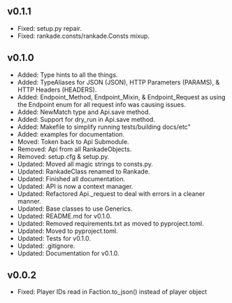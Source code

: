 ## v0.1.1
- Fixed: setup.py repair.
- Fixed: rankade.consts/rankade.Consts mixup.

## v0.1.0
- Added: Type hints to all the things.
- Added: TypeAliases for JSON (JSON), HTTP Parameters (PARAMS), & HTTP Headers (HEADERS).
- Added: Endpoint_Method, Endpoint_Mixin, & Endpoint_Request as using the Endpoint enum for all request info was causing issues.
- Added: NewMatch type and Api.save method.
- Added: Support for dry_run in Api.save method.
- Added: Makefile to simplify running tests/building docs/etc"
- Added: examples for documentation.
- Moved: Token back to Api Submodule.
- Removed: Api from all RankadeObjects.
- Removed: setup.cfg & setup.py.
- Updated: Moved all magic strings to consts.py.
- Updated: RankadeClass renamed to Rankade.
- Updated: Finished all documentation.
- Updated: API is now a context manager.
- Updated: Refactored Api._request to deal with errors in a cleaner manner.
- Updated: Base classes to use Generics.
- Updated: README.md for v0.1.0.
- Updated: Removed requirements.txt as moved to pyproject.toml.
- Updated: Moved to pyproject.toml.
- Updated: Tests for v0.1.0.
- Updated: .gitignore.
- Updated: Documentation for v0.1.0.

## v0.0.2
- Fixed: Player IDs read in Faction.to_json() instead of player object
